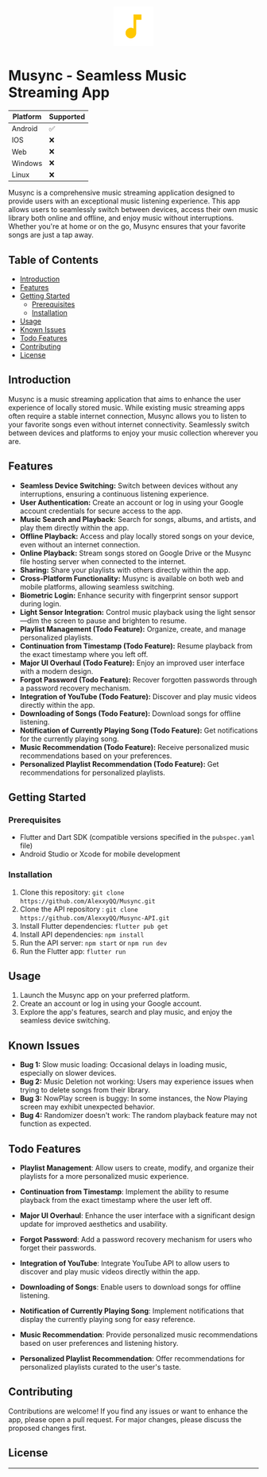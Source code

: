 <div align="center">
  <img src="assets/splash_screen/icon.png" alt="Musync Icon" height="80px">
</div>

# Musync - Seamless Music Streaming App

| Platform | Supported          |
| -------- | ------------------ |
| Android  | :white_check_mark: |
| IOS      | :x:                |
| Web      | :x:                |
| Windows  | :x:                |
| Linux    | :x:                |

Musync is a comprehensive music streaming application designed to provide users with an exceptional music listening experience. This app allows users to seamlessly switch between devices, access their own music library both online and offline, and enjoy music without interruptions. Whether you're at home or on the go, Musync ensures that your favorite songs are just a tap away.

## Table of Contents

- [Introduction](#introduction)
- [Features](#features)
- [Getting Started](#getting-started)
  - [Prerequisites](#prerequisites)
  - [Installation](#installation)
- [Usage](#usage)
- [Known Issues](#known-issues)
- [Todo Features](#todo-features)
- [Contributing](#contributing)
- [License](#license)

## Introduction

Musync is a music streaming application that aims to enhance the user experience of locally stored music. While existing music streaming apps often require a stable internet connection, Musync allows you to listen to your favorite songs even without internet connectivity. Seamlessly switch between devices and platforms to enjoy your music collection wherever you are.

## Features

- **Seamless Device Switching:** Switch between devices without any interruptions, ensuring a continuous listening experience.
- **User Authentication:** Create an account or log in using your Google account credentials for secure access to the app.
- **Music Search and Playback:** Search for songs, albums, and artists, and play them directly within the app.
- **Offline Playback:** Access and play locally stored songs on your device, even without an internet connection.
- **Online Playback:** Stream songs stored on Google Drive or the Musync file hosting server when connected to the internet.
- **Sharing:** Share your playlists with others directly within the app.
- **Cross-Platform Functionality:** Musync is available on both web and mobile platforms, allowing seamless switching.
- **Biometric Login:** Enhance security with fingerprint sensor support during login.
- **Light Sensor Integration:** Control music playback using the light sensor—dim the screen to pause and brighten to resume.
- **Playlist Management (Todo Feature):** Organize, create, and manage personalized playlists.
- **Continuation from Timestamp (Todo Feature):** Resume playback from the exact timestamp where you left off.
- **Major UI Overhaul (Todo Feature):** Enjoy an improved user interface with a modern design.
- **Forgot Password (Todo Feature):** Recover forgotten passwords through a password recovery mechanism.
- **Integration of YouTube (Todo Feature):** Discover and play music videos directly within the app.
- **Downloading of Songs (Todo Feature):** Download songs for offline listening.
- **Notification of Currently Playing Song (Todo Feature):** Get notifications for the currently playing song.
- **Music Recommendation (Todo Feature):** Receive personalized music recommendations based on your preferences.
- **Personalized Playlist Recommendation (Todo Feature):** Get recommendations for personalized playlists.

## Getting Started

### Prerequisites

- Flutter and Dart SDK (compatible versions specified in the `pubspec.yaml` file)
- Android Studio or Xcode for mobile development

### Installation

1. Clone this repository: `git clone https://github.com/AlexxyQQ/Musync.git`
2. Clone the API repository : `git clone https://github.com/AlexxyQQ/Musync-API.git`
3. Install Flutter dependencies: `flutter pub get`
4. Install API dependencies: `npm install`
5. Run the API server: `npm start` or `npm run dev`
6. Run the Flutter app: `flutter run`

## Usage

1. Launch the Musync app on your preferred platform.
2. Create an account or log in using your Google account.
3. Explore the app's features, search and play music, and enjoy the seamless device switching.

## Known Issues

- **Bug 1:** Slow music loading: Occasional delays in loading music, especially on slower devices.
- **Bug 2:** Music Deletion not working: Users may experience issues when trying to delete songs from their library.
- **Bug 3:** NowPlay screen is buggy: In some instances, the Now Playing screen may exhibit unexpected behavior.
- **Bug 4:** Randomizer doesn't work: The random playback feature may not function as expected.

## Todo Features

- **Playlist Management**: Allow users to create, modify, and organize their playlists for a more personalized music experience.

- **Continuation from Timestamp**: Implement the ability to resume playback from the exact timestamp where the user left off.

- **Major UI Overhaul**: Enhance the user interface with a significant design update for improved aesthetics and usability.

- **Forgot Password**: Add a password recovery mechanism for users who forget their passwords.

- **Integration of YouTube**: Integrate YouTube API to allow users to discover and play music videos directly within the app.

- **Downloading of Songs**: Enable users to download songs for offline listening.

- **Notification of Currently Playing Song**: Implement notifications that display the currently playing song for easy reference.

- **Music Recommendation**: Provide personalized music recommendations based on user preferences and listening history.

- **Personalized Playlist Recommendation**: Offer recommendations for personalized playlists curated to the user's taste.

## Contributing

Contributions are welcome! If you find any issues or want to enhance the app, please open a pull request. For major changes, please discuss the proposed changes first.

## License

---
